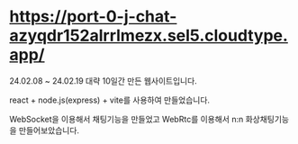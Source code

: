 # https://port-0-j-chat-azyqdr152alrrlmezx.sel5.cloudtype.app/

24.02.08 ~ 24.02.19 대략 10일간 만든 웹사이트입니다.

react + node.js(express) + vite를 사용하여 만들었습니다.  

WebSocket을 이용해서 채팅기능을 만들었고
WebRtc를 이용해서 n:n 화상채팅기능을 만들어보았습니다.





